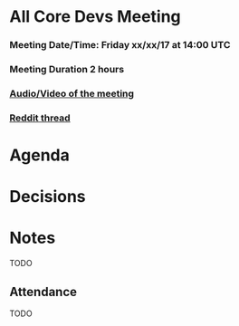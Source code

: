 # All Core Devs Meeting #
### Meeting Date/Time: Friday xx/xx/17 at 14:00 UTC
### Meeting Duration 2 hours
### [Audio/Video of the meeting]()
### [Reddit thread]()
# Agenda

# Decisions

# Notes
TODO

## Attendance
TODO
